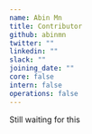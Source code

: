 ```yaml
---
name: Abin Mn
title: Contributor
github: abinmn
twitter: ""
linkedin: ""
slack: ""
joining_date: ""
core: false
intern: false
operations: false
---
```


Still waiting for this

